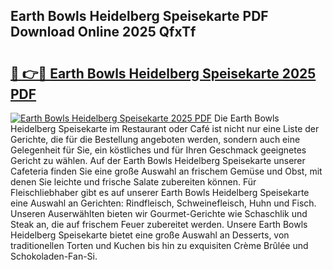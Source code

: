 ## Earth Bowls Heidelberg Speisekarte PDF Download Online 2025 QfxTf

# <h2><a href="http://gc7zp6w.nevu.top/?p=Earth+Bowls+Heidelberg+Speisekarte">🔗 👉🔴 Earth Bowls Heidelberg Speisekarte 2025 PDF</a></h2>

[![Earth Bowls Heidelberg Speisekarte 2025 PDF](https://i.imgur.com/dBaPXMq.png)](http://gc7zp6w.nevu.top/?p=Earth+Bowls+Heidelberg+Speisekarte)
Die Earth Bowls Heidelberg Speisekarte im Restaurant oder Café ist nicht nur eine Liste der Gerichte, die für die Bestellung angeboten werden, sondern auch eine Gelegenheit für Sie, ein köstliches und für Ihren Geschmack geeignetes Gericht zu wählen. Auf der Earth Bowls Heidelberg Speisekarte unserer Cafeteria finden Sie eine große Auswahl an frischem Gemüse und Obst, mit denen Sie leichte und frische Salate zubereiten können. Für Fleischliebhaber gibt es auf unserer Earth Bowls Heidelberg Speisekarte eine Auswahl an Gerichten: Rindfleisch, Schweinefleisch, Huhn und Fisch. Unseren Auserwählten bieten wir Gourmet-Gerichte wie Schaschlik und Steak an, die auf frischem Feuer zubereitet werden. Unsere Earth Bowls Heidelberg Speisekarte bietet eine große Auswahl an Desserts, von traditionellen Torten und Kuchen bis hin zu exquisiten Crème Brûlée und Schokoladen-Fan-Si.
